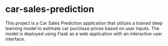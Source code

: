 # car-sales-prediction
This project is a Car Sales Prediction application that utilizes a trained deep learning model to estimate car purchase prices based on user inputs. The model is deployed using Flask as a web application with an interactive user interface.
